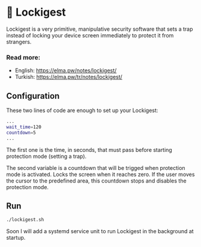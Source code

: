 # 🔐 Lockigest
Lockigest is a very primitive, manipulative security software that sets a trap instead of locking your device screen immediately to protect it from strangers.

### Read more:
- English: https://elma.pw/notes/lockigest/
- Turkish: https://elma.pw/tr/notes/lockigest/

## Configuration
These two lines of code are enough to set up your Lockigest:
```bash
...
wait_time=120
countdown=5
...
```

The first one is the time, in seconds, that must pass before starting protection mode (setting a trap).  

The second variable is a countdown that will be trigged when protection mode is activated. Locks the screen when it reaches zero. If the user moves the cursor to the predefined area, this countdown stops and disables the protection mode. 


## Run
```bash
./lockigest.sh 
```

Soon I will add a systemd service unit to run Lockigest in the background at startup.
